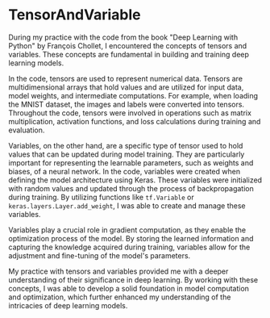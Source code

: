 # TensorAndVariable
During my practice with the code from the book "Deep Learning with Python" by François Chollet, I encountered the concepts of tensors and variables. These concepts are fundamental in building and training deep learning models.

In the code, tensors are used to represent numerical data. Tensors are multidimensional arrays that hold values and are utilized for input data, model weights, and intermediate computations. For example, when loading the MNIST dataset, the images and labels were converted into tensors. Throughout the code, tensors were involved in operations such as matrix multiplication, activation functions, and loss calculations during training and evaluation.

Variables, on the other hand, are a specific type of tensor used to hold values that can be updated during model training. They are particularly important for representing the learnable parameters, such as weights and biases, of a neural network. In the code, variables were created when defining the model architecture using Keras. These variables were initialized with random values and updated through the process of backpropagation during training. By utilizing functions like `tf.Variable` or `keras.layers.Layer.add_weight`, I was able to create and manage these variables.

Variables play a crucial role in gradient computation, as they enable the optimization process of the model. By storing the learned information and capturing the knowledge acquired during training, variables allow for the adjustment and fine-tuning of the model's parameters.

My practice with tensors and variables provided me with a deeper understanding of their significance in deep learning. By working with these concepts, I was able to develop a solid foundation in model computation and optimization, which further enhanced my understanding of the intricacies of deep learning models.
